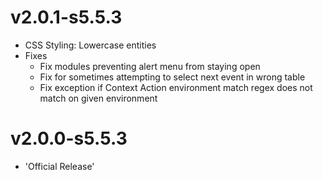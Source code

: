 # v2.0.1-s5.5.3
- CSS Styling: Lowercase entities
- Fixes
    - Fix modules preventing alert menu from staying open
    - Fix for sometimes attempting to select next event in wrong table
    - Fix exception if Context Action environment match regex does not match on given environment

# v2.0.0-s5.5.3
- 'Official Release'